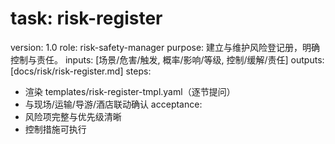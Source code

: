 # task: risk-register

version: 1.0
role: risk-safety-manager
purpose: 建立与维护风险登记册，明确控制与责任。
inputs: [场景/危害/触发, 概率/影响/等级, 控制/缓解/责任]
outputs: [docs/risk/risk-register.md]
steps:

- 渲染 templates/risk-register-tmpl.yaml（逐节提问）
- 与现场/运输/导游/酒店联动确认
  acceptance:
- 风险项完整与优先级清晰
- 控制措施可执行
